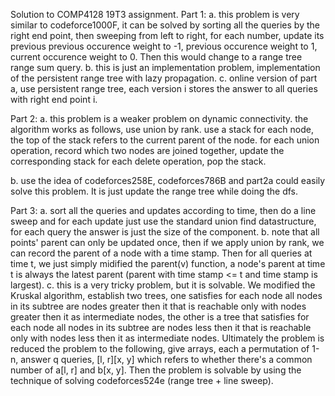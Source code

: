 Solution to COMP4128 19T3 assignment.
Part 1:
a. 
this problem is very similar to codeforce1000F, it can be solved by sorting all the queries by the right end point,
then sweeping from left to right, for each number, update its previous previous occurence weight to -1, previous 
occurence weight to 1, current occurence weight to 0. Then this would change to a range tree range sum query.
b.
this is just an implementation problem, implementation of the persistent range tree with lazy propagation.
c.
online version of part a, use persistent range tree, each version i stores the answer to all queries with right end point i.

Part 2:
a.
this problem is a weaker problem on dynamic connectivity. the algorithm works as follows, 
use union by rank. use a stack for each node, the top of the stack refers to the current
parent of the node.
for each union operation, record which two nodes are joined together, update the corresponding stack
for each delete operation, pop the stack.

b.
use the idea of codeforces258E, codeforces786B and part2a could easily solve this problem. It is just
update the range tree while doing the dfs.

Part 3:
a.
sort all the queries and updates according to time, then do a line sweep and for each update just use
the standard union find datastructure, for each query the answer is just the size of the component.
b.
note that all points' parent can only be updated once, then if we apply union by rank, we can record the parent
of a node with a time stamp. Then for all queries at time t, we just simply midified the parent(v) function,
a node's parent at time t is always the latest parent (parent with time stamp <= t and time stamp is largest).
c.
this is a very tricky problem, but it is solvable. We modified the Kruskal algorithm, establish two trees, one
satisfies for each node all nodes in its subtree are nodes greater then it that is reachable only with nodes greater then it
as intermediate nodes, the other is a tree that satisfies for each node all nodes in its subtree are nodes less then it that 
is reachable only with nodes less then it as intermediate nodes. Ultimately the problem is reduced
the problem to the following, give arrays, each a permutation of 1-n, answer q queries, [l, r][x, y] which
refers to whether there's a common number of a[l, r] and b[x, y]. Then the problem is solvable by using the
technique of solving codeforces524e (range tree + line sweep).
